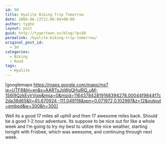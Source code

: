 ```yaml
---
id: 50
title: Hyalite Biking Trip Tomorrow
date: 2008-06-13T22:06:04+00:00
author: tyghe
layout: post
guid: http://tygertown.us/blog/?p=50
permalink: /hyalite-biking-trip-tomorrow/
original_post_id:
  - 50
categories:
  - Biking
  - Road
tags:
  - Hyalite
---
```

[googlemaps https://maps.google.com/maps/ms?ie=UTF8&hl=en&s=AARTsJoWgQHulRQ_uM-1S6l9QzkEvIrVgw&msa=0&msid=116437842819168394278.00044f9844f7c2da38d65&ll=45.670924,-111.049118&spn=0.071972,0.102997&z=12&output=embed&w=300&h=300]

Well its a good 17 miles all uphill and then 17 awesome miles back. Should be a good 1-2 hour adventure. Its suppose to be nice out for like a whole week and I&#8217;m going to try my best to utilize the nice weather, starting tonight with Frisbee, which was awesome, and continuing through next week.
